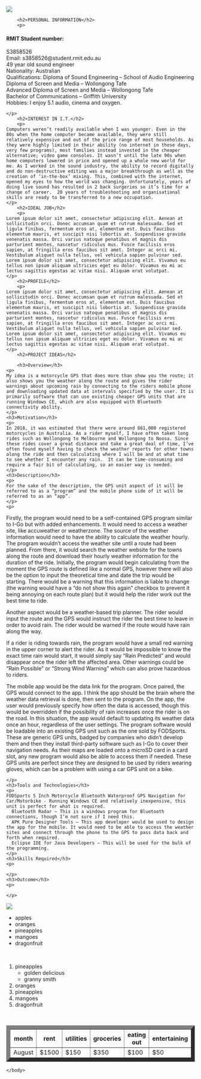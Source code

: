 <html>
   

   <body>
     <meta charset="utf-8">
    <meta name="viewport" content="width=device-width, initial-scale=1">
    
   <title>PETE CONRAN</title>
    
   <img src="https://scontent.fsyd4-1.fna.fbcdn.net/v/t31.0-8/11103136_10152773909648176_6000494330425648119_o.jpg?_nc_cat=107&_nc_sid=e007fa&_nc_eui2=AeGcJ6ZhgIN7qa8Xav_2bRri-jFOp-moCkVMJ_xCYnTVoWOa8SPcxiR68UeuNADe4yibe5McwqQf0T3LY_4fwnTV3dIQluTrPSucfQp-jPlZEA&_nc_ohc=fbWW2sOopW0AX-hZsif&_nc_ht=scontent.fsyd4-1.fna&oh=90aa241a616c746ce304dd95b835e11e&oe=5E9A9FF3">
   

  
    
        <h2>PERSONAL INFORMATION</h2>
        <p>
  <h4>RMIT Student number:</h4> S3858526<br>
Email: s3858526@student.rmit.edu.au<br>
49 year old sound engineer<br>
Nationality: Australian<br>
Qualifications: Diploma of Sound Engineering – School of Audio Engineering<br>
Diploma of Screen and Media – Wollongong Tafe<br>
Advanced Diploma of Screen and Media – Wollongong Tafe<br>
Bachelor of Communications – Griffith University<br>
Hobbies: I enjoy 5.1 audio, cinema and oxygen.<br>

    </p>
        <h2>INTEREST IN I.T.</h2>
        <p>
    Computers weren’t readily available when I was younger. Even in the 80s when the home computer became available, they were still relatively expensive and out of the price range of most households. As they were highly limited in their ability (no internet in those days, very few programs), most families instead invested in the cheaper alternative; video game consoles. It wasn’t until the late 90s when home computers lowered in price and opened up a whole new world for me. As I worked in the sound industry, the ability to record digitally and do non-destructive editing was a major breakthrough as well as the creation of ‘in-the-box’ mixing. This, combined with the internet, opened my eyes to how the world was changing. Unfortunately, years of doing live sound has resulted in 2 back surgeries so it’s time for a change of career.  20 years of troubleshooting and organisational skills are ready to be transferred to a new occupation. 
    </p>
        <h2>IDEAL JOB</h2>
        <p>
    Lorem ipsum dolor sit amet, consectetur adipiscing elit. Aenean at sollicitudin orci. Donec accumsan quam et rutrum malesuada. Sed et ligula finibus, fermentum eros at, elementum est. Duis faucibus elementum mauris, et suscipit nisi lobortis at. Suspendisse gravida venenatis massa. Orci varius natoque penatibus et magnis dis parturient montes, nascetur ridiculus mus. Fusce facilisis eros sapien, at fringilla eros faucibus sit amet. Integer ac orci mi. Vestibulum aliquet nulla tellus, vel vehicula sapien pulvinar sed. Lorem ipsum dolor sit amet, consectetur adipiscing elit. Vivamus eu tellus non ipsum aliquam ultricies eget eu dolor. Vivamus eu mi ac lectus sagittis egestas ac vitae nisi. Aliquam erat volutpat.
    </p>
        <h2>PROFILE</h2>
        <p>
    Lorem ipsum dolor sit amet, consectetur adipiscing elit. Aenean at sollicitudin orci. Donec accumsan quam et rutrum malesuada. Sed et ligula finibus, fermentum eros at, elementum est. Duis faucibus elementum mauris, et suscipit nisi lobortis at. Suspendisse gravida venenatis massa. Orci varius natoque penatibus et magnis dis parturient montes, nascetur ridiculus mus. Fusce facilisis eros sapien, at fringilla eros faucibus sit amet. Integer ac orci mi. Vestibulum aliquet nulla tellus, vel vehicula sapien pulvinar sed. Lorem ipsum dolor sit amet, consectetur adipiscing elit. Vivamus eu tellus non ipsum aliquam ultricies eget eu dolor. Vivamus eu mi ac lectus sagittis egestas ac vitae nisi. Aliquam erat volutpat.
    </p>
        <h2>PROJECT IDEAS</h2>
        
        <h3>Overview</h3>
    <p>
    My idea is a motorcycle GPS that does more than show you the route; it also shows you the weather along the route and gives the rider warnings about upcoming rain by connecting to the riders mobile phone and downloading updated data at intervals specified by the user. It is primarily software that can use existing cheaper GPS units that are running Windows CE, which are also equipped with Bluetooth connectivity ability. 
    </p>
    <h3>Motivation</h3>
    <p>
    In 2018, it was estimated that there were around 861,000 registered motorcycles in Australia. As a rider myself, I have often taken long rides such as Wollongong to Melbourne and Wollongong to Noosa. Since these rides cover a great distance and take a great deal of time, I’ve often found myself having to check the weather reports for other towns along the ride and then calculating where I will be and at what time to see whether I encounter any rain.  It can be time-consuming and require a fair bit of calculating, so an easier way is needed. 
    </p>
    <h3>Description</h3>
    <p>
    For the sake of the description, the GPS unit aspect of it will be referred to as a “program” and the mobile phone side of it will be referred to as an “app”.
    </p>
    <p>
Firstly, the program would need to be a self-contained GPS program similar to I-Go but with added enhancements. It would need to access a weather site, like accuweather or weatherzone. The source of the weather information would need to have the ability to calculate the weather hourly. The program wouldn’t access the weather site until a route had been planned. From there, it would search the weather website for the towns along the route and download their hourly weather information for the duration of the ride. Initially, the program would begin calculating from the moment the GPS route is defined like a normal GPS, however there will also be the option to input the theoretical time and date the trip would be starting. There would be a warning that this information is liable to change (the warning would have a “do not show this again” checkbox to prevent it being annoying on each route plan) but it would help the rider work out the best time to ride.</p>
<p>
Another aspect would be a weather-based trip planner. The rider would input the route and the GPS would instruct the rider the best time to leave in order to avoid rain. The rider would be warned if the route would have rain along the way. </P>
<p>
If a rider is riding towards rain, the program would have a small red warning in the upper corner to alert the rider. As it would be impossible to know the exact time rain would start, it would simply say “Rain Predicted” and would disappear once the rider left the affected area. Other warnings could be “Rain Possible” or “Strong Wind Warning” which can also prove hazardous to riders.</p>
The mobile app would be the data link for the program. Once paired, the GPS would connect to the app. I think the app should be the brain where the weather data retrieval is done, then sent to the program. On the app, the user would previously specify how often the data is accessed, though this would be overridden if the possibility of rain increases once the rider is on the road. In this situation, the app would default to updating its weather data once an hour, regardless of the user settings.
The program software would be loadable into an existing GPS unit such as the one sold by FODSports. These are generic GPS units, badged by companies who didn’t develop them and then they install third-party software such as I-Go to cover their navigation needs.  As their maps are loaded onto a microSD card in a card slot, any new program would also be able to access them if needed. These GPS units are perfect since they are designed to be used by riders wearing gloves, which can be a problem with using a car GPS unit on a bike.

    </p>
    <h3>Tools and Technologies</h3>
    <p>
    FODSports 5 Inch Motorcycle Bluetooth Waterproof GPS Navigation for Car/Motorbike - Running Windows CE and relatively inexpensive, this unit is perfect for what is required.
      Bluetooth Radar – This is a windows program for Bluetooth connections, though I’m not sure if I need this.
      APK Pure Designer Tools – This app developer would be used to design the app for the mobile. It would need to be able to access the weather sites and connect through the phone to the GPS to pass data back and forth when required.
      Eclipse IDE for Java Developers – This will be used for the bulk of the programming.
    </p>
    <h3>Skills Required</h3>
    <p>
    
    </p>
    <h3>Outcome</h3>
    <p>
    
    </p>

   <img src="https://scontent.fsyd4-1.fna.fbcdn.net/v/t31.0-8/11103136_10152773909648176_6000494330425648119_o.jpg?_nc_cat=107&_nc_sid=e007fa&_nc_eui2=AeGcJ6ZhgIN7qa8Xav_2bRri-jFOp-moCkVMJ_xCYnTVoWOa8SPcxiR68UeuNADe4yibe5McwqQf0T3LY_4fwnTV3dIQluTrPSucfQp-jPlZEA&_nc_ohc=fbWW2sOopW0AX-hZsif&_nc_ht=scontent.fsyd4-1.fna&oh=90aa241a616c746ce304dd95b835e11e&oe=5E9A9FF3">

  <p>
  

 </p>
        <ul>
            <li>apples
            <li>oranges</li>
            <li>pineapples</li>
            <li>mangoes</li>
            <li>dragonfruit</li>
        </ul>
<br>
<ol>
      <li>pineapples<ul>
      <li> golden delicious</li>
      <li> granny smith</li>
  </ul>
    </li>
    <li>oranges</li>
    <li>pineapples</li>
    <li>mangoes</li>
    <li>dragonfruit</li>
</ol>
</br>

<table border="10" cellpadding="10" cellspacing="10">
<tr>
  <th>month</th>
  <th>rent</th>
  <th>utilities</th>
  <th>groceries</th>
  <th>eating out</th>
  <th>entertaining</th>
</tr>
  <tr>
  <td>August</td>
  <td>$1500</td>
  <td>$150</td>
  <td>$350</td>
  <td>$100</td>
  <td>$50</td>
</tr>

</table>

    </body>
</html>
